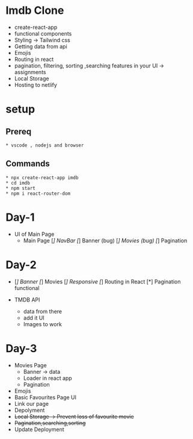 # Imdb Clone

* create-react-app
* functional components
* Styling  -> Tailwind css
* Getting data from api
* Emojis
* Routing in react
* pagination, filtering, sorting ,searching features in your UI -> assignments
* Local Storage
* Hosting to netlify

# setup

## Prereq

    * vscode , nodejs and browser

## Commands

    * npx create-react-app imdb
    * cd imdb
    * npm start
    * npm i react-router-dom

# Day-1

* UI of Main Page
  * Main Page
    [*] NavBar
    [*] Banner  (bug)
    [*] Movies  (bug)
    [*] Pagination

# Day-2

* <!-- Improve  -->

  [*] Banner
  [*] Movies
  [*] Responsive
  [*] Routing in React
  [*] Pagination functional
* TMDB API

  * data from there
  * add it UI
  * Images to work

# Day-3

* Movies Page
  * Banner -> data
  * Loader in react app
  * Pagination
* Emojis
* Basic Favourites Page UI
* Link our page
* Depolyment
* ~~Local Storage -> Prevent loss of favourite movie~~
* ~~Pagination,searching,sorting~~
* Update Deployment
